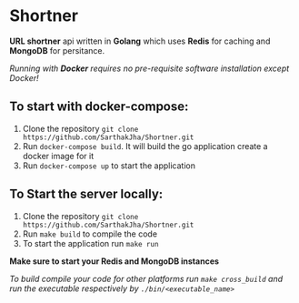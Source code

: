 # Shortner


**URL shortner** api written in **Golang** which uses **Redis** for caching and **MongoDB** for persitance.

_Running with **Docker** requires no pre-requisite software installation except Docker!_

## To start with docker-compose:

1. Clone the repository
   `git clone https://github.com/SarthakJha/Shortner.git`
2. Run `docker-compose build`. It will build the go application create a docker image for it
3. Run `docker-compose up` to start the application

## To Start the server locally:

1.  Clone the repository
    `git clone https://github.com/SarthakJha/Shortner.git`
2.  Run `make build` to compile the code
3.  To start the application run `make run`

**Make sure to start your Redis and MongoDB instances**

_To build compile your code for other platforms run `make cross_build` and run the executable respectively by `./bin/<executable_name>`_
